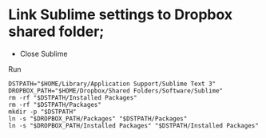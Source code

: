 # Link Sublime settings to Dropbox shared folder;

* Close Sublime

Run

```
DSTPATH="$HOME/Library/Application Support/Sublime Text 3"
DROPBOX_PATH="$HOME/Dropbox/Shared Folders/Software/Sublime"
rm -rf "$DSTPATH/Installed Packages"
rm -rf "$DSTPATH/Packages"
mkdir -p "$DSTPATH"
ln -s "$DROPBOX_PATH/Packages" "$DSTPATH/Packages"
ln -s "$DROPBOX_PATH/Installed Packages" "$DSTPATH/Installed Packages"
```

